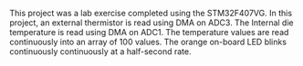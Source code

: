 This project was a lab exercise completed using the STM32F407VG. In this project, an external thermistor is read using DMA on ADC3. The Internal die temperature is read using DMA on ADC1. The temperature values are read continuously into an array of 100 values. The orange on-board LED blinks continuously continuously at a half-second rate.
